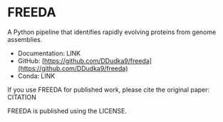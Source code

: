 # FREEDA

A Python pipeline that identifies rapidly evolving proteins from genome assemblies.

- Documentation: LINK
- GitHub: [https://github.com/DDudka9/freeda](https://github.com/DDudka9/freeda)
- Conda: LINK

If you use FREEDA for published work, please cite the original paper: CITATION

FREEDA is published using the LICENSE.




